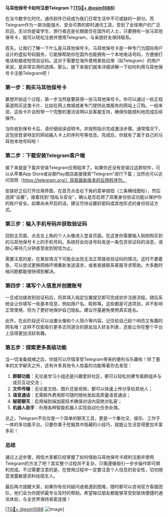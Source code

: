 **马耳他保号卡如何注册Telegram？[[TG💪+ @esim1088](https://t.me/s/esim1088)]**

在当今数字化时代，通讯软件已经成为我们日常生活中不可或缺的一部分。而Telegram作为一款功能强大、安全可靠的即时通讯工具，受到了全球用户的广泛欢迎。无论你是留学生、旅行者还是长期居住在国外的人士，只要拥有一张马耳他保号卡，就可以轻松注册并使用Telegram，与亲朋好友保持联系。

首先，让我们了解一下什么是马耳他保号卡。马耳他保号卡是一种专门为国际用户设计的虚拟号码服务，它能够帮助你在国外也能拥有一个本地电话号码，方便接打电话和接收短信验证码。这对于需要在海外使用某些应用（如Telegram）的用户来说，是非常实用的选择。那么，接下来我们就来详细讲解一下如何利用马耳他保号卡注册Telegram吧！

### 第一步：购买马耳他保号卡

要想开始这个过程，第一步当然是要获得一张马耳他保号卡。你可以通过一些正规渠道购买这类卡片，比如在网上商城或者专门提供此类服务的网站上订购。一般来说，这些卡片会附带一个完整的激活说明以及客服支持，确保你能顺利地完成后续操作。

当你收到保号卡后，请仔细阅读说明书，并按照指示完成激活步骤。通常情况下，这包括登录特定的网站输入卡上的序列号等信息。完成后，你就有了属于自己的马耳他本地号码啦！

### 第二步：下载安装Telegram客户端

接下来就是下载并安装Telegram应用程序了。如果你还没有安装过这款软件，可以从苹果App Store或谷歌Play商店直接搜索“Telegram”进行下载；当然也可以访问官网（https://telegram.org/）获取最新版本的应用程序包。

安装好之后打开应用界面，在首页点击右下角的菜单按钮（三条横线图标），然后选择“设置”。接着找到“隐私与安全”，确认是否启用了双重身份验证功能以保护你的账户安全。如果尚未开启的话，建议尽快设置好密码或其他形式的身份验证方式。

### 第三步：输入手机号码并获取验证码

回到主页面，点击左上角的个人头像进入登录页面。在这里你需要输入刚刚购买到的马耳他保号卡上的手机号码。系统将会向该号码发送一条包含验证码的消息，请耐心等待几分钟直至收到短信为止。

需要注意的是，在某些情况下可能会出现无法正常接收验证码的情况。这时不要着急，可以尝试更换网络环境重新发送请求，或者直接联系客服寻求帮助。大多数时候问题都能很快得到解决。

### 第四步：填写个人信息并创建账号

一旦成功接收到验证码后，将其填入指定位置提交即可完成初步注册流程。随后系统会让你填写一些基本信息，例如用户名、昵称等。这些都是可选项目，并不影响正常使用，但为了更好地保护自己隐私，建议尽量避免使用真实姓名。

此外，在此阶段还可以设置头像和个人简介等内容。记住给自己起个响亮又有趣的网名哦！这样不仅能吸引更多志同道合的朋友加入好友列表，还能让你在整个平台上显得更加活跃有趣。

### 第五步：探索更多高级功能

当一切准备就绪之后，你就可以尽情享受Telegram带来的便利与乐趣啦！除了基本的文字聊天之外，还有许多其他令人惊喜的功能等着你去发现：

1. **群聊功能**：无论是学习小组还是兴趣爱好社区，都可以轻松创建专属群组并与成员互动交流；
2. **文件传输**：无论是文档、图片还是视频，都可以快速上传分享给其他人；
3. **语音通话**：无需额外费用即可随时随地发起高质量语音通话；
4. **秘密聊天**：启用端到端加密技术确保对话内容绝对私密；
5. **机器人助手**：利用各种智能机器人实现自动化任务处理。

总之，Telegram不仅仅是一个简单的聊天工具，更是一个集社交、娱乐、工作于一体的多功能平台。只要你善于挖掘其中隐藏的小技巧，就能让生活变得更加丰富多彩！

### 总结

通过上述步骤，相信大家都已经掌握了如何借助马耳他保号卡顺利注册并使用Telegram的方法了吧？其实整个过程并不复杂，只需遵循指引一步步操作即可顺利完成。不过需要注意的是，在使用过程中一定要注意个人信息的安全性，切勿随意泄露敏感资料给陌生人。

最后再次提醒大家，如果你有任何疑问或者遇到困难，随时都可以咨询官方客服团队，他们会为你提供最专业及时的帮助。希望每位朋友都能够享受到愉快便捷的通讯体验，与全世界保持紧密连接！

[[TG💪+ @esim1088](https://t.me/s/esim1088) ![Image](https://i.postimg.cc/4NQfJmqS/Snipaste-2025-05-13-00-14-12.png)]